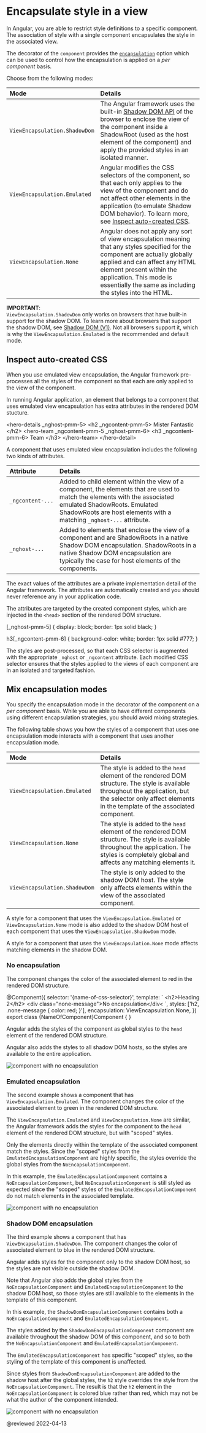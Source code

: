 # Encapsulate style in a view

In Angular, you are able to restrict style definitions to a specific component.
The association of style with a single component encapsulates the style in the associated view.

The decorator of the `component` provides the [`encapsulation`][AioApiCoreComponentEncapsulation] option which can be used to control how the encapsulation is applied on a *per component* basis.

Choose from the following modes:

| Mode                         | Details |
|:---                           |:---     |
| `ViewEncapsulation.ShadowDom` | The Angular framework uses the built-in [Shadow DOM API][MdnDocsWebWebComponentsShadowDom] of the browser to enclose the view of the component inside a ShadowRoot \(used as the host element of the component\) and apply the provided styles in an isolated manner.                   |
| `ViewEncapsulation.Emulated`  | Angular modifies the CSS selectors of the component, so that each only applies to the view of the component and do not affect other elements in the application \(to emulate Shadow DOM behavior\). To learn more, see [Inspect auto-created CSS][AioGuideComponentEncapsulateStyleInspectAutoCreatedCss]. |
| `ViewEncapsulation.None`      | Angular does not apply any sort of view encapsulation meaning that any styles specified for the component are actually globally applied and can affect any HTML element present within the application. This mode is essentially the same as including the styles into the HTML.                   |

<div class="alert is-important">

**IMPORTANT**: <br />
`ViewEncapsulation.ShadowDom` only works on browsers that have built-in support for the shadow DOM.
To learn more about browsers that support the shadow DOM, see [Shadow DOM (V1)][CaniuseShadowdomv1].
Not all browsers support it, which is why the `ViewEncapsulation.Emulated` is the recommended and default mode.

</div>

## Inspect auto-created CSS

When you use emulated view encapsulation, the Angular framework pre-processes all the styles of the component so that each are only applied to the view of the component.

In running Angular application, an element that belongs to a component that uses emulated view encapsulation has extra attributes in the rendered DOM stucture.

<code-example format="html" header="Emulated view encapsulation" language="html">

&lt;hero-details _nghost-pmm-5&gt;
  &lt;h2 _ngcontent-pmm-5&gt;
    Mister Fantastic
  &lt;/h2&gt;
  &lt;hero-team _ngcontent-pmm-5 _nghost-pmm-6&gt;
    &lt;h3 _ngcontent-pmm-6&gt;
      Team
    &lt;/h3&gt;
  &lt;/hero-team&gt;
&lt;/hero-detail&gt;

</code-example>

A component that uses emulated view encapsulation includes the following two kinds of attributes.

| Attribute        | Details |
|:---              |:---     |
| `_ngcontent-...` | Added to child element within the view of a component, the elements that are used to match the elements with the associated emulated ShadowRoots. Emulated ShadowRoots are host elements with a matching `_nghost-...` attribute. |
| `_nghost-...`    | Added to elements that enclose the view of a component and are ShadowRoots in a native Shadow DOM encapsulation. ShadowRoots in a native Shadow DOM encapsulation are typically the case for host elements of the components.     |

The exact values of the attributes are a private implementation detail of the Angular framework.
The attributes are automatically created and you should never reference any in your application code.

The attributes are targeted by the created component styles, which are injected in the `<head>` section of the rendered DOM structure.

<code-example format="css" header="Emulated view encapsulation" language="css">

[_nghost-pmm-5] {
  display: block;
  border: 1px solid black;
}

h3[_ngcontent-pmm-6] {
  background-color: white;
  border: 1px solid #777;
}

</code-example>

The styles are post-processed, so that each CSS selector is augmented with the appropriate `_nghost` or `_ngcontent` attribute.
Each modified CSS selector ensures that the styles applied to the views of each component are in an isolated and targeted fashion.

## Mix encapsulation modes

You specify the encapsulation mode in the decorator of the component on a *per component* basis.
While you are able to have different components using different encapsulation strategies, you should avoid mixing strategies.

The following table shows you how the styles of a component that uses one encapsulation mode interacts with a component that uses another encapsulation mode.

| Mode                         | Details |
|:---                           |:---     |
| `ViewEncapsulation.Emulated`  | The style is added to the `head` element of the rendered DOM structure. The style is available throughout the application, but the selector only affect elements in the template of the associated component. |
| `ViewEncapsulation.None`      | The style is added to the `head` element of the rendered DOM structure. The style is available throughout the application. The styles is completely global and affects any matching elements it.              |
| `ViewEncapsulation.ShadowDom` | The style is only added to the shadow DOM host. The style only affects elements within the view of the associated component.                                                                    |

<div class="alert is-helpful">

A style for a component that uses the `ViewEncapsulation.Emulated` or `ViewEncapsulation.None` mode is also added to the shadow DOM host of each component that uses the `ViewEncapsulation.ShadowDom` mode.

A style for a component that uses the `ViewEncapsulation.None` mode affects matching elements in the shadow DOM.

</div>

### No encapsulation

The component changes the color of the associated element to red in the rendered DOM structure.

<code-example format="typescript" header="Set color to red" language="typescript">

&commat;Component({
  selector: '{name-of-css-selector}',
  template: &grave;
    &lt;h2&gt;Heading 2&lt;/h2&gt;
    &lt;div class="none-message"&gt;No encapsulation&lt;/div&lt;
  &grave;,
  styles: ['h2, .none-message { color: red; }'],
  encapsulation: ViewEncapsulation.None,
})
export class &lcub;NameOfComponent&rcub;Component { }

</code-example>

Angular adds the styles of the component as global styles to the `head` element of the rendered DOM structure.

Angular also adds the styles to all shadow DOM hosts, so the styles are available to the entire application.

<div class="lightbox">

<img alt="component with no encapsulation" src="generated/images/guide/view-encapsulation/no-encapsulation.png">

</div>

### Emulated encapsulation

The second example shows a component that has `ViewEncapsulation.Emulated`.
The component changes the color of the associated element to green in the rendered DOM structure.

<code-example path="view-encapsulation/src/app/emulated-encapsulation.component.ts" header="src/app/emulated-encapsulation.component.ts"></code-example>

The `ViewEncapsulation.Emulated` and `ViewEncapsulation.None` are similar, the Angular framework adds the styles for the component to the `head` element of the rendered DOM structure, but with "scoped" styles.

Only the elements directly within the template of the associated component match the styles.
Since the "scoped" styles from the `EmulatedEncapsulationComponent` are highly specific, the styles override the global styles from the `NoEncapsulationComponent`.

In this example, the `EmulatedEncapsulationComponent` contains a `NoEncapsulationComponent`, but `NoEncapsulationComponent` is still styled as expected since the "scoped" styles of the `EmulatedEncapsulationComponent` do not match elements in the associated template.

<div class="lightbox">

<img alt="component with no encapsulation" src="generated/images/guide/view-encapsulation/emulated-encapsulation.png">

</div>

### Shadow DOM encapsulation

The third example shows a component that has `ViewEncapsulation.ShadowDom`.
The component changes the color of associated element to blue in the rendered DOM structure.

<code-example path="view-encapsulation/src/app/shadow-dom-encapsulation.component.ts" header="src/app/shadow-dom-encapsulation.component.ts"></code-example>

Angular adds styles for the component only to the shadow DOM host, so the styles are not visible outside the shadow DOM.

Note that Angular also adds the global styles from the `NoEncapsulationComponent` and `EmulatedEncapsulationComponent` to the shadow DOM host, so those styles are still available to the elements in the template of this component.

In this example, the `ShadowDomEncapsulationComponent` contains both a `NoEncapsulationComponent` and `EmulatedEncapsulationComponent`.

The styles added by the `ShadowDomEncapsulationComponent` component are available throughout the shadow DOM of this component, and so to both the `NoEncapsulationComponent` and `EmulatedEncapsulationComponent`.

The `EmulatedEncapsulationComponent` has specific "scoped" styles, so the styling of the template of this component is unaffected.

Since styles from `ShadowDomEncapsulationComponent` are added to the shadow host after the global styles, the `h2` style overrides the style from the `NoEncapsulationComponent`.
The result is that the `h2` element in the `NoEncapsulationComponent` is colored blue rather than red, which may not be what the author of the component intended.

<div class="lightbox">

<img alt="component with no encapsulation" src="generated/images/guide/view-encapsulation/shadow-dom-encapsulation.png">

</div>

<!-- links -->

[AioApiCoreComponentEncapsulation]: api/core/Component#encapsulation

<!-- "encapsulation - Component | @angular/core - API | Angular" -->

[AioGuideComponentEncapsulateStyleInspectAutoCreatedCss]: guide/component/component-encapsulate-style#inspect-auto-created-css

<!-- "Inspect auto-created CSS - Encapsulate style in a view | Angular" -->

<!--external links -->

[CaniuseShadowdomv1]: https://caniuse.com/shadowdomv1

<!-- "Shadow DOM (V1) | Can I use..." -->

[MdnDocsWebWebComponentsShadowDom]: https://developer.mozilla.org/docs/Web/Web_Components/Shadow_DOM

<!-- "Using shadow DOM | MDN" -->

<!-- end links -->

@reviewed 2022-04-13
